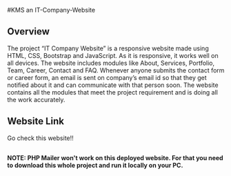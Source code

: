 #KMS an IT-Company-Website

## Overview

The project “IT Company Website” is a responsive website made using HTML, CSS, Bootstrap and JavaScript. As it is responsive, it works well on all devices. The website includes modules like About, Services, Portfolio, Team, Career, Contact and FAQ. Whenever anyone submits the contact form or career form, an email is sent on company’s email id so that they get notified about it and can communicate with that person soon. The website contains all the modules that meet the project requirement and is doing all the work accurately.

## Website Link

Go check this website!!
[](https://malli13193.github.io/kms-it-company.github.io/)

##

__NOTE: PHP Mailer won't work on this deployed website. For that you need to download this whole project and run it locally on your PC.__

